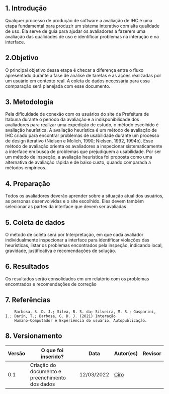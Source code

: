 ## 1. Introdução
Qualquer processo de produção de software a avaliação de IHC é uma etapa fundamental para produzir um sistema interativo com alta qualidade de uso. Ela serve de guia para ajudar os avaliadores a fazerem uma avaliação das qualidades de uso e identificar problemas na interação e na interface.

## 2.Objetivo

O principal objetivo dessa etapa é checar a diferença entre o fluxo apresentado durante a fase de análise de tarefas e as ações realizadas por um usuário em contexto real.
A coleta de dados necessária para essa comparação será planejada com esse documento.

## 3. Metodologia

Pela dificuldade de conexão com os usuários do site da Prefeitura de Itabuna durante o período da avaliação e a indisponibilidade dos avaliadores para realizar uma expedição de estudo, o método escolhido é avaliação heurística.
A avaliação heurística é um método de avaliação de IHC criado para encontrar problemas de usabilidade durante um processo de design iterativo (Nielsen e Molich, 1990; Nielsen, 1992, 1994b). Esse método de avaliação orienta os avaliadores a inspecionar sistematicamente a interface em busca de problemas que prejudiquem a usabilidade. Por ser um método de inspeção, a avaliação heurística foi proposta como uma alternativa de avaliação rápida e de baixo custo, quando comparada a métodos empíricos.

## 4. Preparação

Todos os avaliadores deverão aprender sobre a situação atual dos usuários, as personas desenvolvidas e o site escolhido. Eles devem também selecionar as partes da interface que devem ser avaliadas

## 5. Coleta de dados

O método de coleta será por Interpretação, em que cada avaliador individualmente inspecionar a interface para identificar violações das heurísticas, listar os problemas encontrados pela inspeção, indicando local, gravidade, justificativa e recomendações de solução.

## 6. Resultados

Os resultados serão consolidados em um relatório com os problemas encontrados e
recomendações de correção

## 7. Referências
        Barbosa, S. D. J.; Silva, B. S. da; Silveira, M. S.; Gasparini, I.; Darin, T.; Barbosa, G. D. J. (2021) Interação
        Humano-Computador e Experiência do usuário. Autopublicação.

## 8. Versionamento

Versão |  O que foi inserido? | Data | Autor(es)| Revisor
---- |----- | ---- | ---- | ----
0.1 | Criação do documento e preenchimento dos dados  |12/03/2022| [Ciro](https://github.com/ciro-c) | []()
